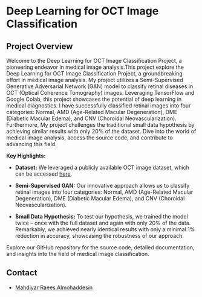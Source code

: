 # Deep Learning for OCT Image Classification

## Project Overview

Welcome to the Deep Learning for OCT Image Classification Project, a pioneering endeavor in medical image analysis.This project explore the Deep Learning for OCT Image Classification Project, a groundbreaking effort in medical image analysis. My project utilizes a Semi-Supervised Generative Adversarial Network (GAN) model to classify retinal diseases in OCT (Optical Coherence Tomography) images. Leveraging TensorFlow and Google Colab, this project showcases the potential of deep learning in medical diagnostics. I have successfully classified retinal images into four categories: Normal, AMD (Age-Related Macular Degeneration), DME (Diabetic Macular Edema), and CNV (Choroidal Neovascularization). Furthermore, My project challenges the traditional small data hypothesis by achieving similar results with only 20% of the dataset. Dive into the world of medical image analysis, access the source code, and contribute to advancing this field.

**Key Highlights:**

- **Dataset:** We leveraged a publicly available OCT image dataset, which can be accessed [here](https://data.mendeley.com/public-files/datasets/rscbjbr9sj/files/5699a1d8-d1b6-45db-bb92-b61051445347/file_downloaded).

- **Semi-Supervised GAN:** Our innovative approach allows us to classify retinal images into four categories: Normal, AMD (Age-Related Macular Degeneration), DME (Diabetic Macular Edema), and CNV (Choroidal Neovascularization).

- **Small Data Hypothesis:** To test our hypothesis, we trained the model twice – once with the full dataset and again with only 20% of the data. Remarkably, we achieved nearly identical results with only a minimal 1% reduction in accuracy, showcasing the robustness of our approach.

Explore our GitHub repository for the source code, detailed documentation, and insights into the field of medical image classification.


## Contact

- [Mahdiyar Raees Almohaddesin](www.linkedin.com/in/mahdiyar-raees-almohaddesin-526b32159)
